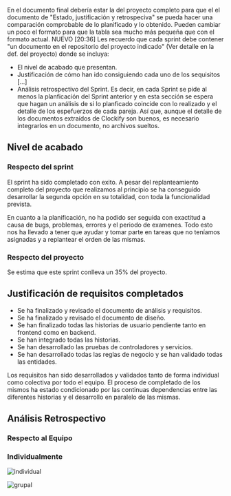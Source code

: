 En el documento final debería estar la del proyecto completo para que el el documento de "Estado, justificación y retrospeciva" se pueda hacer una comparación comprobable de lo planificado y lo obtenido. Pueden cambiar un poco el formato para que la tabla sea mucho más pequeña que con el formato actual.
NUEVO
[20:36]
Les recuerdo que cada sprint debe contener "un documento en el repositorio del proyecto indicado" (Ver detalle en la def. del proyecto) donde se incluya:

- El nivel de acabado que presentan.
- Justificación de cómo han ido consiguiendo cada uno de los sequisitos [...]
- Análisis retrospectivo del Sprint. Es decir, en cada Sprint se pide al menos la planficación del Sprint anterior y en esta sección se espera que hagan un análisis de si lo planficado coincide con lo realizado y el detalle de los espefuerzos de cada pareja. Así que, aunque el detalle de los documentos extraídos de Clockify son buenos, es necesario integrarlos en un documento, no archivos sueltos.

## Nivel de acabado

### Respecto del sprint

El sprint ha sido completado con exito. A pesar del replanteamiento completo del proyecto que realizamos al principio se ha conseguido desarrollar la segunda opción en su totalidad, con toda la funcionalidad prevista.

En cuanto a la planificación, no ha podido ser seguida con exactitud a causa de bugs, problemas, errores y el periodo de examenes. Todo esto nos ha llevado a tener que ayudar y tomar parte en tareas que no teníamos asignadas y a replantear el orden de las mismas.

### Respecto del proyecto

Se estima que este sprint conlleva un 35% del proyecto.

## Justificación de requisitos completados

- Se ha finalizado y revisado el documento de análisis y requisitos.
- Se ha finalizado y revisado el documento de diseño.
- Se han finalizado todas las historias de usuario pendiente tanto en frontend como en backend.
- Se han integrado todas las historias.
- Se han desarrollado las pruebas de controladores y servicios.
- Se han desarrollado todas las reglas de negocio y se han validado todas las entidades.

Los requisitos han sido desarrollados y validados tanto de forma individual como colectiva por todo el equipo. El proceso de completado de los mismos ha estado condicionado por las continuas dependencias entre las diferentes historias y el desarrollo en paralelo de las mismas.

## Análisis Retrospectivo

### Respecto al Equipo

### Individualmente

![individual](https://github.com/gii-is-DP1/dp1-2020-g1-08/blob/master/sprints/IndividualS3.png)

![grupal](https://github.com/gii-is-DP1/dp1-2020-g1-08/blob/master/sprints/GrupalS3.png)
